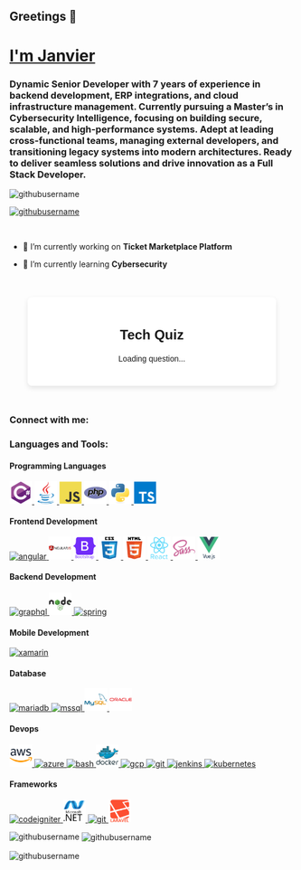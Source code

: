 ## Greetings 👋

<h1 align="left"><a href="https://imjanvier.com">I'm Janvier</a></h1>
<h3 align="left">Dynamic Senior Developer with 7 years of experience in backend development, ERP integrations, and cloud infrastructure management. Currently pursuing a Master’s in Cybersecurity Intelligence, focusing on building secure, scalable, and high-performance systems. Adept at leading cross-functional teams, managing external developers, and transitioning legacy systems into modern architectures. Ready to deliver seamless solutions and drive innovation as a Full Stack Developer.</h3>

<p align="left"> <img src="https://komarev.com/ghpvc/?username=githubusername&label=Profile%20views&color=0e75b6&style=flat" alt="githubusername" /> </p>

<p align="left"> <a href="https://github.com/ryo-ma/github-profile-trophy"><img src="https://github-profile-trophy.vercel.app/?username=githubusername" alt="githubusername" /></a> </p>

<p align="left"> <a href="https://twitter.com/" target="blank"><img src="https://img.shields.io/twitter/follow/?logo=twitter&style=for-the-badge" alt="" /></a> </p>

- 🔭 I’m currently working on **Ticket Marketplace Platform**

- 🌱 I’m currently learning **Cybersecurity**


<div style="padding: 20px; max-width: 400px; margin: 50px auto; background: white; border-radius: 8px; box-shadow: 0 4px 10px rgba(0, 0, 0, 0.1); font-family: Arial, sans-serif; text-align: center;">
    <h1 style="font-size: 24px; margin-bottom: 20px;">Tech Quiz</h1>
    <div id="quiz">
      <p id="question" style="margin-bottom: 20px;">Loading question...</p>
      <div id="answers"></div>
    </div>
    <div id="result" style="margin-top: 20px; font-size: 20px; font-weight: bold;"></div>
    <button id="nextQuestion" style="display:none; margin-top: 20px; padding: 10px 20px; font-size: 16px; border: none; background-color: #007bff; color: white; border-radius: 5px; cursor: pointer;">Try a New Question</button>
  </div>

  <script>
    const questions = [
      {
        question: "Which programming language is used for web development and has a logo featuring a coffee cup?",
        answers: [
          { text: "JavaScript", correct: false },
          { text: "Python", correct: false },
          { text: "Java", correct: true },
          { text: "C++", correct: false }
        ]
      },
      {
        question: "What does CSS stand for?",
        answers: [
          { text: "Cascading Style Sheets", correct: true },
          { text: "Creative Style Sheets", correct: false },
          { text: "Colorful Style Sheets", correct: false },
          { text: "Computer Style Sheets", correct: false }
        ]
      },
      {
        question: "Which of these is a cybersecurity concept?",
        answers: [
          { text: "Phishing", correct: true },
          { text: "Trawling", correct: false },
          { text: "Casting", correct: false },
          { text: "Netting", correct: false }
        ]
      },
      {
        question: "What is the primary purpose of a firewall in cybersecurity?",
        answers: [
          { text: "To filter incoming and outgoing network traffic", correct: true },
          { text: "To cool down overheating systems", correct: false },
          { text: "To block all internet access", correct: false },
          { text: "To store data securely", correct: false }
        ]
      }
    ];

    let currentQuestionIndex = Math.floor(Math.random() * questions.length);
    let askedQuestions = new Set();

    function loadQuestion() {
      const questionElement = document.getElementById('question');
      const answersElement = document.getElementById('answers');
      const resultElement = document.getElementById('result');
      const nextButton = document.getElementById('nextQuestion');

      resultElement.textContent = '';
      nextButton.style.display = 'none';

      const currentQuestion = questions[currentQuestionIndex];
      questionElement.textContent = currentQuestion.question;

      answersElement.innerHTML = '';
      currentQuestion.answers.forEach(answer => {
        const button = document.createElement('button');
        button.textContent = answer.text;
        button.style = "padding: 10px 20px; margin: 10px; font-size: 16px; border: none; background-color: #007bff; color: white; border-radius: 5px; cursor: pointer;";
        button.onmouseover = () => button.style.backgroundColor = '#0056b3';
        button.onmouseout = () => button.style.backgroundColor = '#007bff';
        button.onclick = () => checkAnswer(answer.correct);
        answersElement.appendChild(button);
      });
    }

    function checkAnswer(correct) {
      const result = document.getElementById('result');
      const nextButton = document.getElementById('nextQuestion');

      if (correct) {
        result.textContent = '🎉 Correct!';
        result.style.color = 'green';
        askedQuestions.add(currentQuestionIndex);
        nextButton.style.display = 'inline-block';
        nextButton.onclick = loadNextQuestion;
      } else {
        result.textContent = '❌ Oops! Try again.';
        result.style.color = 'red';
      }
    }

    function loadNextQuestion() {
      if (askedQuestions.size === questions.length) {
        alert('You have answered all questions! Resetting quiz.');
        askedQuestions.clear();
      }

      do {
        currentQuestionIndex = Math.floor(Math.random() * questions.length);
      } while (askedQuestions.has(currentQuestionIndex));

      loadQuestion();
    }

    loadQuestion();
  </script>


<h3 align="left">Connect with me:</h3>
<p align="left">
</p>

<h3 align="left">Languages and Tools:</h3>
<h4 align="left">Programming Languages</h4>
<p align="left"> <a href="https://www.w3schools.com/cs/" target="_blank" rel="noreferrer"> <img src="https://raw.githubusercontent.com/devicons/devicon/master/icons/csharp/csharp-original.svg" alt="csharp" width="40" height="40"/> </a> <a href="https://www.java.com" target="_blank" rel="noreferrer"> <img src="https://raw.githubusercontent.com/devicons/devicon/master/icons/java/java-original.svg" alt="java" width="40" height="40"/> </a> <a href="https://developer.mozilla.org/en-US/docs/Web/JavaScript" target="_blank" rel="noreferrer"> <img src="https://raw.githubusercontent.com/devicons/devicon/master/icons/javascript/javascript-original.svg" alt="javascript" width="40" height="40"/> </a> <a href="https://www.php.net" target="_blank" rel="noreferrer"> <img src="https://raw.githubusercontent.com/devicons/devicon/master/icons/php/php-original.svg" alt="php" width="40" height="40"/> </a> <a href="https://www.python.org" target="_blank" rel="noreferrer"> <img src="https://raw.githubusercontent.com/devicons/devicon/master/icons/python/python-original.svg" alt="python" width="40" height="40"/> </a> <a href="https://www.typescriptlang.org/" target="_blank" rel="noreferrer"> <img src="https://raw.githubusercontent.com/devicons/devicon/master/icons/typescript/typescript-original.svg" alt="typescript" width="40" height="40"/> </a> </p>
<h4 align="left">Frontend Development</h4>
<p align="left"> <a href="https://angular.io" target="_blank" rel="noreferrer"> <img src="https://angular.io/assets/images/logos/angular/angular.svg" alt="angular" width="40" height="40"/> </a> <a href="https://angular.io" target="_blank" rel="noreferrer"> <img src="https://raw.githubusercontent.com/devicons/devicon/master/icons/angularjs/angularjs-original-wordmark.svg" alt="angularjs" width="40" height="40"/> </a> <a href="https://getbootstrap.com" target="_blank" rel="noreferrer"> <img src="https://raw.githubusercontent.com/devicons/devicon/master/icons/bootstrap/bootstrap-plain-wordmark.svg" alt="bootstrap" width="40" height="40"/> </a> <a href="https://www.w3schools.com/css/" target="_blank" rel="noreferrer"> <img src="https://raw.githubusercontent.com/devicons/devicon/master/icons/css3/css3-original-wordmark.svg" alt="css3" width="40" height="40"/> </a> <a href="https://www.w3.org/html/" target="_blank" rel="noreferrer"> <img src="https://raw.githubusercontent.com/devicons/devicon/master/icons/html5/html5-original-wordmark.svg" alt="html5" width="40" height="40"/> </a> <a href="https://reactjs.org/" target="_blank" rel="noreferrer"> <img src="https://raw.githubusercontent.com/devicons/devicon/master/icons/react/react-original-wordmark.svg" alt="react" width="40" height="40"/> </a> <a href="https://sass-lang.com" target="_blank" rel="noreferrer"> <img src="https://raw.githubusercontent.com/devicons/devicon/master/icons/sass/sass-original.svg" alt="sass" width="40" height="40"/> </a> <a href="https://vuejs.org/" target="_blank" rel="noreferrer"> <img src="https://raw.githubusercontent.com/devicons/devicon/master/icons/vuejs/vuejs-original-wordmark.svg" alt="vuejs" width="40" height="40"/> </a> </p>
<h4 align="left">Backend Development</h4>
<p align="left"> <a href="https://graphql.org" target="_blank" rel="noreferrer"> <img src="https://www.vectorlogo.zone/logos/graphql/graphql-icon.svg" alt="graphql" width="40" height="40"/> </a> <a href="https://nodejs.org" target="_blank" rel="noreferrer"> <img src="https://raw.githubusercontent.com/devicons/devicon/master/icons/nodejs/nodejs-original-wordmark.svg" alt="nodejs" width="40" height="40"/> </a> <a href="https://spring.io/" target="_blank" rel="noreferrer"> <img src="https://www.vectorlogo.zone/logos/springio/springio-icon.svg" alt="spring" width="40" height="40"/> </a> </p>
<h4 align="left">Mobile Development</h4>
<p align="left"> <a href="https://dotnet.microsoft.com/apps/xamarin" target="_blank" rel="noreferrer"> <img src="https://raw.githubusercontent.com/detain/svg-logos/780f25886640cef088af994181646db2f6b1a3f8/svg/xamarin.svg" alt="xamarin" width="40" height="40"/> </a> </p>
<h4 align="left">Database</h4>
<p align="left"> <a href="https://mariadb.org/" target="_blank" rel="noreferrer"> <img src="https://www.vectorlogo.zone/logos/mariadb/mariadb-icon.svg" alt="mariadb" width="40" height="40"/> </a> <a href="https://www.microsoft.com/en-us/sql-server" target="_blank" rel="noreferrer"> <img src="https://www.svgrepo.com/show/303229/microsoft-sql-server-logo.svg" alt="mssql" width="40" height="40"/> </a> <a href="https://www.mysql.com/" target="_blank" rel="noreferrer"> <img src="https://raw.githubusercontent.com/devicons/devicon/master/icons/mysql/mysql-original-wordmark.svg" alt="mysql" width="40" height="40"/> </a> <a href="https://www.oracle.com/" target="_blank" rel="noreferrer"> <img src="https://raw.githubusercontent.com/devicons/devicon/master/icons/oracle/oracle-original.svg" alt="oracle" width="40" height="40"/> </a> </p>
<h4 align="left">Devops</h4>
<p align="left"> <a href="https://aws.amazon.com" target="_blank" rel="noreferrer"> <img src="https://raw.githubusercontent.com/devicons/devicon/master/icons/amazonwebservices/amazonwebservices-original-wordmark.svg" alt="aws" width="40" height="40"/> </a> <a href="https://azure.microsoft.com/en-in/" target="_blank" rel="noreferrer"> <img src="https://www.vectorlogo.zone/logos/microsoft_azure/microsoft_azure-icon.svg" alt="azure" width="40" height="40"/> </a> <a href="https://www.gnu.org/software/bash/" target="_blank" rel="noreferrer"> <img src="https://www.vectorlogo.zone/logos/gnu_bash/gnu_bash-icon.svg" alt="bash" width="40" height="40"/> </a> <a href="https://www.docker.com/" target="_blank" rel="noreferrer"> <img src="https://raw.githubusercontent.com/devicons/devicon/master/icons/docker/docker-original-wordmark.svg" alt="docker" width="40" height="40"/> </a> <a href="https://cloud.google.com" target="_blank" rel="noreferrer"> <img src="https://www.vectorlogo.zone/logos/google_cloud/google_cloud-icon.svg" alt="gcp" width="40" height="40"/> </a> <a href="https://git-scm.com/" target="_blank" rel="noreferrer"> <img src="https://www.vectorlogo.zone/logos/git-scm/git-scm-icon.svg" alt="git" width="40" height="40"/> </a> <a href="https://www.jenkins.io" target="_blank" rel="noreferrer"> <img src="https://www.vectorlogo.zone/logos/jenkins/jenkins-icon.svg" alt="jenkins" width="40" height="40"/> </a> <a href="https://kubernetes.io" target="_blank" rel="noreferrer"> <img src="https://www.vectorlogo.zone/logos/kubernetes/kubernetes-icon.svg" alt="kubernetes" width="40" height="40"/> </a> </p>
<h4 align="left">Frameworks</h4>
<p align="left"> <a href="https://codeigniter.com" target="_blank" rel="noreferrer"> <img src="https://cdn.worldvectorlogo.com/logos/codeigniter.svg" alt="codeigniter" width="40" height="40"/> </a> <a href="https://dotnet.microsoft.com/" target="_blank" rel="noreferrer"> <img src="https://raw.githubusercontent.com/devicons/devicon/master/icons/dot-net/dot-net-original-wordmark.svg" alt="dotnet" width="40" height="40"/> </a> <a href="https://git-scm.com/" target="_blank" rel="noreferrer"> <img src="https://www.vectorlogo.zone/logos/git-scm/git-scm-icon.svg" alt="git" width="40" height="40"/> </a> <a href="https://laravel.com/" target="_blank" rel="noreferrer"> <img src="https://raw.githubusercontent.com/devicons/devicon/master/icons/laravel/laravel-plain-wordmark.svg" alt="laravel" width="40" height="40"/> </a> </p>

<p><img align="left" src="https://github-readme-stats.vercel.app/api/top-langs?username=githubusername&show_icons=true&locale=en&layout=compact" alt="githubusername" /></p>

<p>&nbsp;<img align="center" src="https://github-readme-stats.vercel.app/api?username=githubusername&show_icons=true&locale=en" alt="githubusername" /></p>

<p><img align="center" src="https://github-readme-streak-stats.herokuapp.com/?user=githubusername&" alt="githubusername" /></p>
